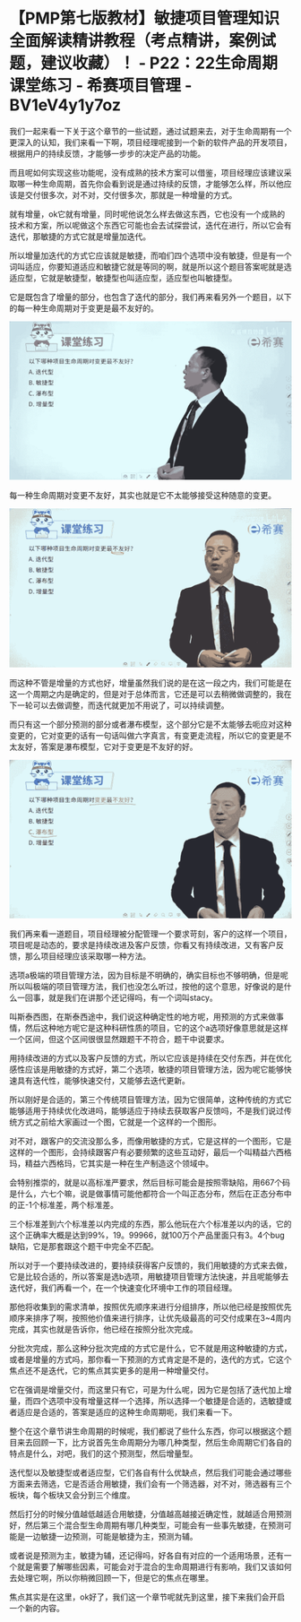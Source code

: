 # 【PMP第七版教材】敏捷项目管理知识全面解读精讲教程（考点精讲，案例试题，建议收藏）！ - P22：22生命周期课堂练习 - 希赛项目管理 - BV1eV4y1y7oz

我们一起来看一下关于这个章节的一些试题，通过试题来去，对于生命周期有一个更深入的认知，我们来看一下啊，项目经理呢接到一个新的软件产品的开发项目，根据用户的持续反馈，才能够一步步的决定产品的功能。

而且呢如何实现这些功能呢，没有成熟的技术方案可以借鉴，项目经理应该建议采取哪一种生命周期，首先你会看到说是通过持续的反馈，才能够怎么样，所以他应该是交付很多次，对不对，交付很多次，那就是一种增量的方式。

就有增量，ok它就有增量，同时呢他说怎么样去做这东西，它也没有一个成熟的技术和方案，所以呢做这个东西它可能也会去试探尝试，迭代在进行，所以它会有迭代，那敏捷的方式它就是增量加迭代。

所以增量加迭代的方式它应该就是敏捷，而咱们四个选项中没有敏捷，但是有一个词叫适应，你要知道适应和敏捷它就是等同的啊，就是所以这个题目答案呢就是选适应型，它就是敏捷型，敏捷型也叫适应型，适应型也叫敏捷型。

它是既包含了增量的部分，也包含了迭代的部分，我们再来看另外一个题目，以下的每一种生命周期对于变更是最不友好的。



![](img/8852b9ff80bb04ccaeae9e568e4c17a8_1.png)

每一种生命周期对变更不友好，其实也就是它不太能够接受这种随意的变更。

![](img/8852b9ff80bb04ccaeae9e568e4c17a8_3.png)

而这种不管是增量的方式也好，增量虽然我们说的是在这一段之内，我们可能是在这一个周期之内是确定的，但是对于总体而言，它还是可以去稍微做调整的，我在下一轮可以去做调整，而迭代就更加不用说了，可以持续调整。

而只有这一个部分预测的部分或者瀑布模型，这个部分它是不太能够去呃应对这种变更的，它对变更的话有一句话叫做六字真言，有变更走流程，所以它的变更是不太友好，答案是瀑布模型，它对于变更是不友好的好。



![](img/8852b9ff80bb04ccaeae9e568e4c17a8_5.png)

我们再来看一道题目，项目经理被分配管理一个要求苛刻，客户的这样一个项目，项目呢是动态的，要求是持续改进及客户反馈，你看又有持续改进，又有客户反馈，那么项目经理应该采取哪一种方法。

选项a极端的项目管理方法，因为目标是不明确的，确实目标也不够明确，但是呢所以叫极端的项目管理方法，我们也没怎么听过，按他的这个意思，好像说的是什么一回事，就是我们在讲那个还记得吗，有一个词叫stacy。

叫斯泰西图，在斯泰西途中，我们说这种确定性的地方呢，用预测的方式来做事情，然后这种地方呢它是这种科研性质的项目，它的这个a选项好像意思就是这样一个区间，但这个区间很很显然跟题干不符合，题干中说要求。

用持续改进的方式以及客户反馈的方式，所以它应该是持续在交付东西，并在优化感性应该是用敏捷的方式好，第二个选项，敏捷的项目管理方法，因为呢它能够快速具有迭代性，能够快速交付，又能够去迭代更新。

所以刚好是合适的，第三个传统项目管理方法，因为它很简单，这种传统的方式它能够适用于持续优化改进吗，能够适应于持续去获取客户反馈吗，不是我们说过传统方式之前给大家画过一个图，它就是一个这样的一个图形。

对不对，跟客户的交流没那么多，而像用敏捷的方式，它是这样的一个图形，它是这样的一个图形，会持续跟客户有必要频繁的这些互动好，最后一个叫精益六西格玛，精益六西格玛，它其实是一种在生产制造这个领域中。

会特别推崇的，就是以高标准严要求，然后目标可能会是按照零缺陷，用667个码是什么，六七个嘛，说是做事情可能他都符合一个叫正态分布，然后在正态分布中的正-1个标准差，两个标准差。

三个标准差到六个标准差以内完成的东西，那么他玩在六个标准差以内的话，它的这个正确率大概是达到99%，19。99966，就100万个产品里面只有3。4个bug缺陷，它是那套跟这个题干中完全不匹配。

所以对于一个要持续改进的，要持续获得客户反馈的，我们用敏捷的方式来去做，它是比较合适的，所以答案是选b选项，用敏捷项目管理方法快速，并且呢能够去迭代好，我们再看一个，在一个快速变化环境中工作的项目经理。

那他将收集到的需求清单，按照优先顺序来进行分组排序，所以他已经是按照优先顺序来排序了啊，按照他价值来进行排序，让优先级最高的可交付成果在3~4周内完成，其实也就是告诉你，他已经在按照分批次完成。

分批次完成，那么这种分批次完成的方式它是什么，它不就是用这种敏捷的方式，或者是增量的方式吗，那你看一下预测的方式肯定是不是的，迭代的方式，它这个焦点还不是迭代，它的焦点其实更多的是用一种增量交付。

它在强调是增量交付，而这里只有它，可是为什么呢，因为它是包括了迭代加上增量，而四个选项中没有增量这样一个选择，所以选择一个敏捷是合适的，选敏捷或者适应是合适的，答案是适应的这种生命周期呃，我们来看一下。

整个在这个章节讲生命周期的时候呢，我们都说了些什么东西，你可以根据这个题目来去回顾一下，比方说首先生命周期分为哪几种类型，然后生命周期它们各自的特点是什么，对吧，我们的这个预测型，然后增量型。

迭代型以及敏捷型或者适应型，它们各自有什么优缺点，然后我们可能会通过哪些方面来去筛选，它是否适合用敏捷，我们会有一个筛选器，对不对，筛选器有三个板块，每个板块又会分到三个维度。

然后打分的时候分值越低越适合用敏捷，分值越高越接近确定性，就越适合用预测好，然后第三个混合型生命周期有哪几种类型，可能会有一些事先敏捷，在预测可能是一边敏捷一边预测，可能是敏捷为主，预测为辅。

或者说是预测为主，敏捷为辅，还记得吗，好各自有对应的一个适用场景，还有一个就是需要了解哪些因素，可能会对于混合的生命周期进行有影响，我们又该如何去处理它啊，所以你稍微回顾一下，但是它的焦点在哪里。

焦点其实是在这里，ok好了，我们这一个章节呢就先到这里，接下来我们会开启一个新的内容。